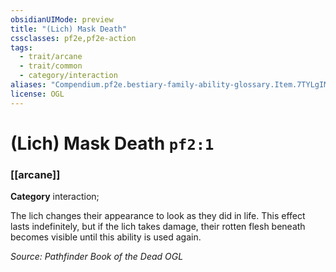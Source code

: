 ```yaml
---
obsidianUIMode: preview
title: "(Lich) Mask Death"
cssclasses: pf2e,pf2e-action
tags:
  - trait/arcane
  - trait/common
  - category/interaction
aliases: "Compendium.pf2e.bestiary-family-ability-glossary.Item.7TYLgIMDGgUfbgGY"
license: OGL
---
```

# (Lich) Mask Death `pf2:1`

### [[arcane]]

**Category** interaction; 




The lich changes their appearance to look as they did in life. This effect lasts indefinitely, but if the lich takes damage, their rotten flesh beneath becomes visible until this ability is used again.

*Source: Pathfinder Book of the Dead*
*OGL*